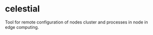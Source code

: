 # celestial
Tool for remote configuration of nodes cluster and processes in node in edge computing.
